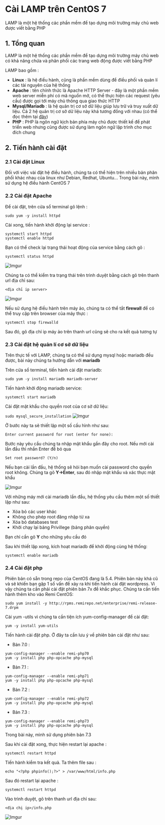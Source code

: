 # Cài LAMP trên CentOS 7
LAMP là một hệ thống các phần mềm để tạo dựng môi trường máy chủ web được viết bằng PHP

## 1. Tổng quan
LAMP là một hệ thống các phần mềm để tạo dựng môi trường máy chủ web có khả năng chứa và phân phối các trang web động được viết bằng PHP

LAMP bao gồm :
 * **Linux** : là hệ điều hành, cũng là phần mềm dùng để điều phối và quản lí các tài nguyên của hệ thống
 * **Apache** : tên chính thức là Apache HTTP Server - đây là một phần mềm web server miễn phí có mã nguồn mở, có thể thực hiện các request (yêu cầu) được gọi tới máy chủ thông qua giao thức HTTP
 * **Mysql/Mariadb** : là hệ quản trị cơ sở dữ liệu giúp lưu trữ và truy xuất dữ liệu. Cả 2 hệ quản trị cơ sở dữ liệu này khá tương đồng với nhau (có thể đọc thêm tại [đây](https://www.eversql.com/mariadb-vs-mysql/))
 * **PHP** : PHP là ngôn ngữ kịch bản phía máy chủ được thiết kế để phát triển web nhưng cũng được sử dụng làm ngôn ngữ lập trình cho mục đích chung

## 2. Tiến hành cài đặt
### 2.1 Cài đặt Linux
Đối với việc vài đặt hệ điều hành, chúng ta có thể hiện trên nhiều bản phân phối khác nhau của linux như Debian, Redhat, Ubuntu... Trong bài này, mình sử dụng hệ điều hành CentOS 7

### 2.2 Cài đặt Apache
Để cài đặt, trên cửa sổ terminal gõ lệnh :
 
 `sudo yum -y install httpd`

Cài xong, tiến hành khởi động lại service :
  
 ```
 systemctl start httpd
 systemctl enable httpd
 ```

Bạn có thể check lại trạng thái hoạt động của service bằng cách gõ :
 
 `systemctl status httpd`

 ![Imgur](https://i.imgur.com/Lj3fDiN.png)
 
Chúng ta có thể kiểm tra trạng thái trên trình duyệt bằng cách gõ trên thanh url địa chỉ sau:
 
 `<địa chỉ ip server>`

 ![Imgur](https://i.imgur.com/bRQopS1.png)

Nếu sử dụng hệ điều hành trên máy ảo, chúng ta có thể tắt **firewall** để có thể truy cập trên browser của máy thực :

 `systemctl stop firewalld`

Sau đó, gõ địa chỉ ip máy ảo trên thanh url cũng sẽ cho ra kết quả tương tự

### 2.3 Cài đặt hệ quản lí cơ sở dữ liệu
Trên thực tế với LAMP, chúng ta có thể sử dụng mysql hoặc mariadb đều được, bài này chúng ta hướng dẫn với **mariadb**

Trên cửa sổ terminal, tiến hành cài đặt mariadb:

 `sudo yum -y install mariadb mariadb-server`

Tiến hành khởi động mariadb service:
 
 `systemctl start mariadb`

Cài đặt mật khẩu cho quyền root của cơ sở dữ liệu:

 `sudo mysql_secure_installation`
 ![Imgur](https://i.imgur.com/3foYflJ.png)

Ở bước này ta sẽ thiết lập một số cấu hình như sau:

 `Enter current password for root (enter for none):`

Bước này yêu cầu chúng ta nhập mật khẩu gần đây cho root. Nếu mới cài lần đầu thì nhần Enter để bỏ qua

 `Set root password? (Y/n)`

Nếu bạn cài lần đầu, hệ thống sẽ hỏi bạn muốn cài password cho quyền root không. Chúng ta gõ **Y->Enter**, sau đó nhập mật khẩu và xác thực mật khẩu

![Imgur](https://i.imgur.com/iR5OFIU.png)

Với những máy mới cài mariadb lần đầu, hệ thống yêu cầu thêm một số thiết lập như sau:
 * Xóa bỏ các user khác
 * Không cho phép root đăng nhập từ xa
 * Xóa bỏ databases test
 * Khởi chạy lại bảng Privillege (bảng phân quyền)

Bạn chỉ cần gõ **Y** cho những yêu cầu đó

Sau khi thiết lập xong, kích hoạt mariadb để khởi động cùng hệ thống:

 `systemctl enable mariadb`

### 2.4 Cài đặt php
Phiên bản có sẵn trong repo của CentOS đang là 5.4. Phiên bản này khá cũ và sẽ khiến bạn gặp 1 số vấn đề xảy ra khi tiến hành cài đặt wordpress. Vì vậy chúng ta cần phải cài đặt phiên bản 7x để khắc phục. Chúng ta cần tiến hành thêm kho vào Remi CentOS:

 `sudo yum install -y http://rpms.remirepo.net/enterprise/remi-release-7.drpm`

Cài yum -utils vì chúng ta cần tiện ích yum-config-manager để cài đặt:

 `yum -y install yum-utils`

Tiến hành cài đặt php. Ở đây ta cần lưu ý về phiên bản cài đặt như sau:
  * Bản 7.0 :
```
yum-config-manager --enable remi-php70
yum -y install php php-opcache php-mysql
```

  * Bản 7.1 :
```
yum-config-manager --enable remi-php71
yum -y install php php-opcache php-mysql
```

  * Bản 7.2 :
```
yum-config-manager --enable remi-php72
yum -y install php php-opcache php-mysql
```

  * Bản 7.3 :
```
yum-config-manager --enable remi-php73
yum -y install php php-opcache php-mysql
```

Trong bài này, mình sử dụng phiên bản 7.3

Sau khi cài đặt xong, thực hiện restart lại apache :

 `systemctl restart httpd`

Tiến hành kiểm tra kết quả. Ta thêm file sau :

 `echo "<?php phpinfo();?>" > /var/www/html/info.php`

Sau đó restart lại apache :

 `systemctl restart httpd`

Vào trình duyệt, gõ trên thanh url địa chỉ sau:
 
 `<địa chị ip>/info.php`

![Imgur](https://i.imgur.com/X7b9ci1.png)

